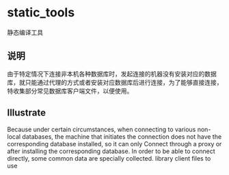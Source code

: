 # static_tools
静态编译工具

## 说明
由于特定情况下连接非本机各种数据库时，发起连接的机器没有安装对应的数据库，就只能通过代理的方式或者安装对应数据库后进行连接，为了能够直接连接，特收集部分常见数据库客户端文件，以便使用。

## Illustrate
Because under certain circumstances, when connecting to various non-local databases, the machine that initiates the connection does not have the corresponding database installed, so it can only
Connect through a proxy or after installing the corresponding database. In order to be able to connect directly, some common data are specially collected.
library client files to use
